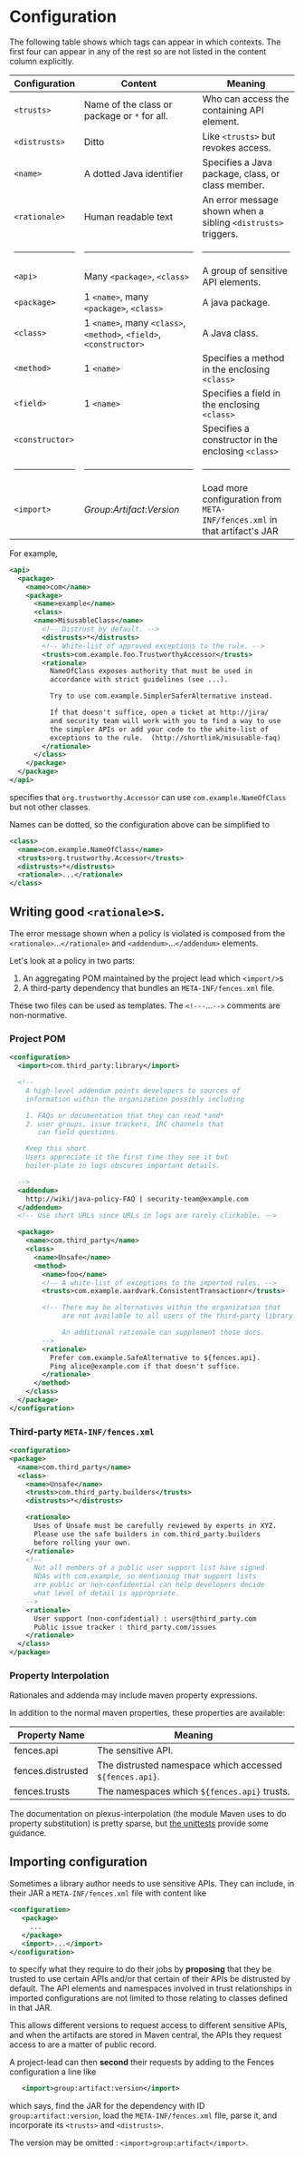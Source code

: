 # Configuration

The following table shows which tags can appear in which contexts.
The first four can appear in any of the rest so are not listed in the content column explicitly.

| Configuration | Content | Meaning |
| ------------- | ------- | ------- |
| `<trusts>` | Name of the class or package or `*` for all. | Who can access the containing API element. |
| `<distrusts>` | Ditto | Like `<trusts>` but revokes access. |
| `<name>` | A dotted Java identifier | Specifies a Java package, class, or class member. |
| `<rationale>` | Human readable text | An error message shown when a sibling `<distrusts>` triggers. |
| <hr /> | <hr /> | <hr /> |
| `<api>` | Many `<package>`, `<class>` | A group of sensitive API elements. |
| `<package>` | 1 `<name>`, many `<package>`, `<class>` | A java package. |
| `<class>` | 1 `<name>`, many `<class>`, `<method>`, `<field>`, `<constructor>` | A Java class. |
| `<method>` | 1 `<name>` | Specifies a method in the enclosing `<class>` |
| `<field>` | 1 `<name>` | Specifies a field in the enclosing `<class>` |
| `<constructor>`| | Specifies a constructor in the enclosing `<class>` |
| <hr /> | <hr /> | <hr /> |
| `<import>` | *Group*:*Artifact*:*Version* | Load more configuration from `META-INF/fences.xml` in that artifact's JAR |

For example,

```XML
<api>
  <package>
    <name>com</name>
    <package>
      <name>example</name>
      <class>
      <name>MisusableClass</name>
        <!-- Distrust by default. -->
        <distrusts>*</distrusts>
        <!-- White-list of approved exceptions to the rule. -->
        <trusts>com.example.foo.TrustworthyAccessor</trusts>
        <rationale>
          NameOfClass exposes authority that must be used in
          accordance with strict guidelines (see ...).

          Try to use com.example.SimplerSaferAlternative instead.

          If that doesn't suffice, open a ticket at http://jira/
          and security team will work with you to find a way to use
          the simpler APIs or add your code to the white-list of
          exceptions to the rule.  (http://shortlink/misusable-faq)
        </rationale>
      </class>
    </package>
  </package>
</api>
```

specifies that `org.trustworthy.Accessor` can use
`com.example.NameOfClass` but not other classes.

Names can be dotted, so the configuration above can be simplified to

```XML
<class>
  <name>com.example.NameOfClass</name>
  <trusts>org.trustworthy.Accessor</trusts>
  <distrusts>*</distrusts>
  <rationale>...</rationale>
</class>
```

## Writing good `<rationale>`s. <a name="writing_good_rationales"></a>

The error message shown when a policy is violated is composed from
the `<rationale>`...`</rationale>` and `<addendum>`...`</addendum>`
elements.

Let's look at a policy in two parts:

1. An aggregating POM maintained by the project lead which `<import/>`s
2. A third-party dependency that bundles an `META-INF/fences.xml` file.

These two files can be used as templates.  The `<!---`...`-->`
comments are non-normative.

### Project POM

```xml
<configuration>
  <import>com.third_party:library</import>

  <!--
    A high-level addendum points developers to sources of
    information within the organization possibly including

    1. FAQs or documentation that they can read *and*
    2. user groups, issue trackers, IRC channels that
       can field questions.

    Keep this short.
    Users appreciate it the first time they see it but
    boiler-plate in logs obscures important details.

  -->
  <addendum>
    http://wiki/java-policy-FAQ | security-team@example.com
  </addendum>
  <!-- Use short URLs since URLs in logs are rarely clickable. -->

  <package>
    <name>com.third_party</name>
    <class>
      <name>Unsafe</name>
      <method>
        <name>foo</name>
        <!-- A white-list of exceptions to the imported rules. -->
        <trusts>com.example.aardvark.ConsistentTransactionr</trusts>

        <!-- There may be alternatives within the organization that
             are not available to all users of the third-party library.

             An additional rationale can supplement those docs.
        -->
        <rationale>
          Prefer com.example.SafeAlternative to ${fences.api}.
          Ping alice@example.com if that doesn't suffice.
        </rationale>
      </method>
    </class>
  </package>
</configuration>
```

### Third-party `META-INF/fences.xml`

```xml
<configuration>
<package>
  <name>com.third_party</name>
  <class>
    <name>Unsafe</name>
    <trusts>com.third_party.builders</trusts>
    <distrusts>*</distrusts>

    <rationale>
      Uses of Unsafe must be carefully reviewed by experts in XYZ.
      Please use the safe builders in com.third_party.builders
      before rolling your own.
    </rationale>
    <!--
      Not all members of a public user support list have signed
      NDAs with com.example, so mentioning that support lists
      are public or non-confidential can help developers decide
      what level of detail is appropriate.
    -->
    <rationale>
      User support (non-confidential) : users@third_party.com
      Public issue tracker : third_party.com/issues
    </rationale>
  </class>
</package>
```

### Property Interpolation

Rationales and addenda may include maven property expressions.

In addition to the normal maven properties, these properties are available:

| Property Name     | Meaning                                                  |
| ----------------- | -------------------------------------------------------- |
| fences.api        | The sensitive API.                                       |
| fences.distrusted | The distrusted namespace which accessed `${fences.api}`. |
| fences.trusts     | The namespaces which `${fences.api}` trusts.             |

The documentation on plexus-interpolation (the module Maven uses to do
property substitution) is pretty sparse, but
[the unittests](https://github.com/codehaus-plexus/plexus-interpolation/blob/master/src/test/java/org/codehaus/plexus/interpolation/StringSearchInterpolatorTest.java)
provide some guidance.

## Importing configuration

Sometimes a library author needs to use sensitive APIs.
They can include, in their JAR a `META-INF/fences.xml` file with content like

```xml
<configuration>
   <package>
     ...
   </package>
   <import>...</import>
</configuration>
```

to specify what they require to do their jobs by **proposing** that they be
trusted to use certain APIs and/or that certain of their APIs be distrusted
by default.  The API elements and namespaces involved in trust relationships
in imported configurations are not limited to those relating to classes
defined in that JAR.

This allows different versions to request access to different sensitive APIs,
and when the artifacts are stored in Maven central, the APIs they request
access to are a matter of public record.

A project-lead can then **second** their requests by adding to the Fences
configuration a line like

```xml
   <import>group:artifact:version</import>
```

which says, find the JAR for the dependency with ID `group:artifact:version`,
load the `META-INF/fences.xml` file, parse it, and incorporate its `<trusts>`
and `<distrusts>`.

The version may be omitted : `<import>group:artifact</import>`.
